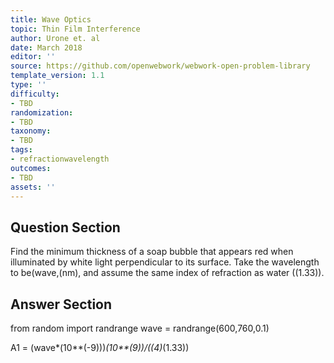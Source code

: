 ```yaml
---
title: Wave Optics
topic: Thin Film Interference
author: Urone et. al
date: March 2018
editor: ''
source: https://github.com/openwebwork/webwork-open-problem-library
template_version: 1.1
type: ''
difficulty:
- TBD
randomization:
- TBD
taxonomy:
- TBD
tags:
- refractionwavelength
outcomes:
- TBD
assets: ''
---
```


## Question Section 

Find the minimum thickness of a soap bubble that appears red when illuminated by white light perpendicular to its surface. Take the wavelength to be(wave,(nm), and assume the same index of refraction as water ((1.33)).



## Answer Section

from random import randrange
wave = randrange(600,760,0.1)

A1 = (wave*(10**(-9)))*(10**(9))/((4)*(1.33))